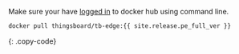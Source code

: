 Make sure your have [logged in](https://docs.docker.com/engine/reference/commandline/login/) to docker hub using command line.

```bash
docker pull thingsboard/tb-edge:{{ site.release.pe_full_ver }}
```
{: .copy-code}
